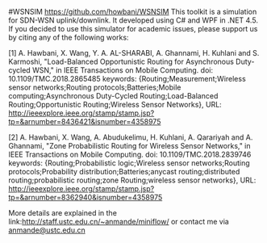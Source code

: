 #WSNSIM  https://github.com/howbani/WSNSIM
This toolkit is a simulation for SDN-WSN uplink/downlink. It developed using C# and WPF in .NET 4.5.
If you decided to use this simulator for academic issues, please support us by citing any of the following works:

[1] A. Hawbani, X. Wang, Y. A. AL-SHARABI, A. Ghannami, H. Kuhlani and S. Karmoshi, "Load-Balanced Opportunistic Routing for Asynchronous Duty-cycled WSN," in IEEE Transactions on Mobile Computing.
doi: 10.1109/TMC.2018.2865485
keywords: {Routing;Measurement;Wireless sensor networks;Routing protocols;Batteries;Mobile computing;Asynchronous Duty-Cycled Routing;Load-Balanced Routing;Opportunistic Routing;Wireless Sensor Networks},
URL: http://ieeexplore.ieee.org/stamp/stamp.jsp?tp=&arnumber=8436421&isnumber=4358975
 
[2] A. Hawbani, X. Wang, A. Abudukelimu, H. Kuhlani, A. Qarariyah and A. Ghannami, "Zone Probabilistic Routing for Wireless Sensor Networks," in IEEE Transactions on Mobile Computing.
doi: 10.1109/TMC.2018.2839746
keywords: {Routing;Probabilistic logic;Wireless sensor networks;Routing protocols;Probability distribution;Batteries;anycast routing;distributed routing;probabilistic routing;zone Routing;wireless sensor networks},
URL: http://ieeexplore.ieee.org/stamp/stamp.jsp?tp=&arnumber=8362940&isnumber=4358975

More details are explained in the link:http://staff.ustc.edu.cn/~anmande/miniflow/
or contact me via anmande@ustc.edu.cn
